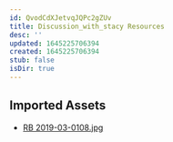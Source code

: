 ```yaml
---
id: QvodCdXJetvqJQPc2gZUv
title: Discussion_with_stacy Resources
desc: ''
updated: 1645225706394
created: 1645225706394
stub: false
isDir: true
---
```

## Imported Assets
- [RB 2019-03-0108.jpg](/assets/rb-2019-03-0108-zjVWpFDWWQLW.jpg)
